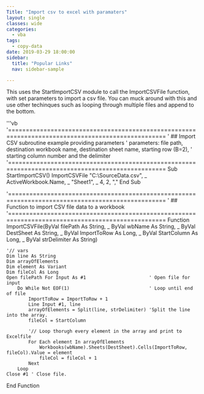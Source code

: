 ```yaml
---
Title: "Import csv to excel with paramaters"
layout: single
classes: wide
categories:
  - vba
tags:
  - copy-data
date: 2019-03-29 18:00:00
sidebar:
  title: "Popular Links"
  nav: sidebar-sample

---
```


This uses the StartImportCSV module to call the ImportCSVFile function, with set parameters to import a csv file.
You can muck around with this and use other techinques such as looping through multiple files and append to the bottom.

'''vb
'==================================================================================================
' ## Import CSV subroutine example providing parameters
'    parameters: file path, destination workbook name, destination sheet name, starting row (B=2),
'                starting column number and the delimiter
'==================================================================================================
Sub StartImportCSV()
    ImportCSVFile "C:\SourceData.csv", _
                    ActiveWorkbook.Name, _
                    "Sheet1", _
                    4, 2, ","
End Sub

'==================================================================================================
' ## Function to import CSV file data to a workbook
'==================================================================================================
Function ImportCSVFile(ByVal filePath As String, _
                       ByVal wbName As String, _
                       ByVal DestSheet As String, _
                       ByVal ImportToRow As Long, _
                       ByVal StartColumn As Long, _
                       ByVal strDelimiter As String)

    '// vars
    Dim line As String
    Dim arrayOfElements
    Dim element As Variant
    Dim fileCol As Long
    Open filePath For Input As #1                       ' Open file for input
        Do While Not EOF(1)                             ' Loop until end of file
            ImportToRow = ImportToRow + 1
            Line Input #1, line
            arrayOfElements = Split(line, strDelimiter) 'Split the line into the array.
            fileCol = StartColumn

            '// Loop thorugh every element in the array and print to Excelfile
            For Each element In arrayOfElements
                Workbooks(wbName).Sheets(DestSheet).Cells(ImportToRow, fileCol).Value = element
                fileCol = fileCol + 1
            Next
        Loop
    Close #1 ' Close file.
End Function
```
